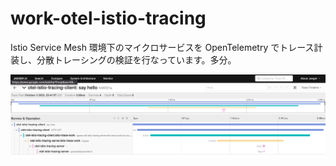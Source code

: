 # work-otel-istio-tracing

Istio Service Mesh 環境下のマイクロサービスを OpenTelemetry でトレース計装し、分散トレーシングの検証を行なっています。多分。

![](./fig/jaeger.png)